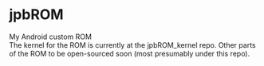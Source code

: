 # jpbROM
My Android custom ROM<br>
The kernel for the ROM is currently at the jpbROM_kernel repo. Other parts of the ROM to be open-sourced soon (most presumably under this repo).
